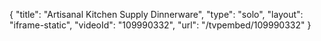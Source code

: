 {
    "title": "Artisanal Kitchen Supply Dinnerware",
    "type": "solo",
    "layout": "iframe-static",
    "videoId": "109990332",
    "url": "\/tvpembed\/109990332"
}